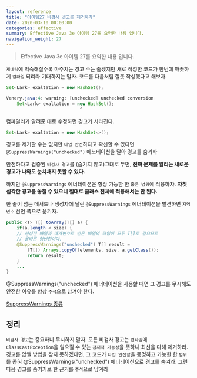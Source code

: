```yaml
---
layout: reference
title: "아이템27 비검사 경고를 제거하라"
date: 2020-03-10 00:00:00
categories: effective
summary: Effective Java 3e 아이템 27을 요약한 내용 입니다.
navigation_weight: 27
---
```


> Effective Java 3e 아이템 27를 요약한 내용 입니다.

`제네릭`에 익숙해질수록 마주치는 경고 수는 줄겠지만 새로 작성한 코드가 한번에 깨끗하게 `컴파일` 되리라 기대하지는 말자. 코드를 다음처럼 잘못 작성했다고 해보자.

```java
Set<Lark> exaltation = new HashSet();

Venery.java:4: warning: [unchecked] unchecked conversion
    Set<Lark> exaltation = new HashSet();
                            ^
```

컴파일러가 알려준 대로 수정하면 경고가 사라진다.

```java
Set<Lark> exaltation = new HashSet<>();
```

경고를 제거할 수는 없지만 `타입 안전`하다고 확신할 수 있다면 `@SuppressWarnings("unchecked")` 에노테이션을 달아 경고를 숨기자

안전하다고 검증된 `비검사 경고`를 (숨기지 않고)그대로 두면, **진짜 문제를 알리는 새로운 경고가 나와도 눈치채지 못할 수 있다.**

하지만 `@SuppressWarnings` 에너테이션은 항상 가능한 한 `좁은 범위`에 적용하자. **자칫 심각한 경고를 놓칠 수 있으니 절대로 클래스 전체에 적용해서는 안 된다.**

한 줄이 넘는 메서드나 생성자에 달린 `@SuppressWarnings` 에너테이션을 발견하면 `지역 변수` 선언 쪽으로 옮기자.

```java
public <T> T[] toArray(T[] a) {
    if(a.length < size) {
    // 생성한 배열과 매개변수로 받은 배열의 타입이 모두 T[]로 같으므로
    // 올바른 형변환이다.
    @SuppressWarnings("unchecked") T[] result =
        (T[]) Arrays.copyOf(elements, size, a.getClass());
        return result;
    }
    ...
}
```

@SuppressWarnings("unchecked") 에너테이션을 사용할 때면 그 경고를 무시해도 안전한 이유를 항상 `주석`으로 남겨야 한다.

[SuppressWarnings 종류](https://www.notion.so/e86a17bac0fe42a1b049e2feba9a078c)

## 정리

`비검사 경고`는 중요하니 무시하지 말자. 모든 비검사 경고는 `런타임`에 `ClassCastException`을 일으킬 수 있는 `잠재적 가능성`을 뜻하니 최선을 다해 제거하라. 경고를 없앨 방법을 찾지 못하겠다면, 그 코드가 `타입 안전함`을 증명하고 가능한 한 `범위`를 좁혀 @SuppressWarnings("unchecked") 에너테이션으로 경고를 숨겨라. 그런 다음 경고를 숨기기로 한 근거를 `주석`으로 남겨라

